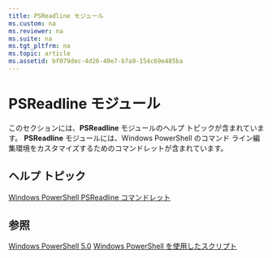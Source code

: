 ```yaml
---
title: PSReadline モジュール
ms.custom: na
ms.reviewer: na
ms.suite: na
ms.tgt_pltfrm: na
ms.topic: article
ms.assetid: bf079dec-4d26-40e7-b7a9-154c69e485ba
---
```

# PSReadline モジュール
このセクションには、**PSReadline** モジュールのヘルプ トピックが含まれています。 **PSReadline** モジュールには、Windows PowerShell のコマンド ライン編集環境をカスタマイズするためのコマンドレットが含まれています。

## ヘルプ トピック
[Windows PowerShell PSReadline コマンドレット](https://technet.microsoft.com/en-us/library/ed48e832-95f9-4577-bf56-a7e5aa9630ba)

## 参照
[Windows PowerShell 5.0](Windows-PowerShell-5.0.md)
[Windows PowerShell を使用したスクリプト](../../getting-started/fundamental/Scripting-with-Windows-PowerShell.md)



<!--HONumber=May16_HO2-->


